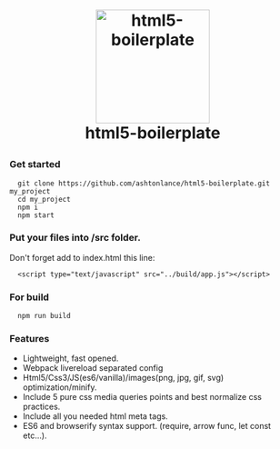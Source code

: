 # <p align="center"><a href='https://github.com/ashtonlance/html5-boilerplate'><img width="200" src="http://css-live.ru/wp-content/uploads/2017/06/web1.png" alt="html5-boilerplate" /></a><br/> html5-boilerplate </p>

### Get started

```
  git clone https://github.com/ashtonlance/html5-boilerplate.git my_project
  cd my_project
  npm i
  npm start
```

### Put your files into /src folder.

Don't forget add to index.html this line:
```
  <script type="text/javascript" src="../build/app.js"></script>
```

### For build

```
  npm run build
```

### Features

- Lightweight, fast opened.
- Webpack livereload separated config
- Html5/Css3/JS(es6/vanilla)/images(png, jpg, gif, svg) optimization/minify.
- Include 5 pure css media queries points and best normalize css practices.
- Include all you needed html meta tags.
- ES6 and browserify syntax support. (require, arrow func, let const etc...).
